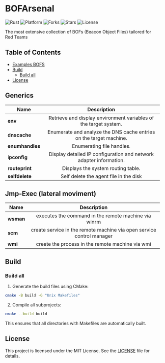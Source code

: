 # BOFArsenal

![Rust](https://img.shields.io/badge/made%20with-C++-pink)
![Platform](https://img.shields.io/badge/platform-windows-blueviolet)
![Forks](https://img.shields.io/github/forks/joaoviictorti/BOFS)
![Stars](https://img.shields.io/github/stars/joaoviictorti/BOFS)
![License](https://img.shields.io/github/license/joaoviictorti/BOFS)

The most extensive collection of BOFs (Beacon Object Files) tailored for Red Teams

## Table of Contents

* [Examples BOFS](#examples-bofs)
* [Build](#build)
    * [Build all](#build-all)
* [License](#license)

## Generics

| Name            |                                                              Description                                                               |
|-----------------|:--------------------------------------------------------------------------------------------------------------------------------------:|
| **env**         |                                    Retrieve and display environment variables of the target system.                                    |
| **dnscache**    |                                   Enumerate and analyze the DNS cache entries on the target machine.                                   |
| **enumhandles** |                                                       Enumerating file handles.                                                        | 
| **ipconfig**    |                                   Display detailed IP configuration and network adapter information.                                   |
| **routeprint**  |                                                   Displays the system routing table.                                                   |  
| **selfdelete**  |                                                 Self delete the agent file in the disk                                                 |  

## Jmp-Exec (lateral moviment)

| Name     |  Description  |
|----------|:-------------:|
| **wsman** | executes the command in the remote machine via winrm |
| **scm** | create service in the remote machine via open service control manager |
| **wmi** | create the process in the remote machine via wmi |

## Build

### Build all

1. Generate the build files using CMake:
```bash
cmake -B build -G "Unix Makefiles"  
```

2. Compile all subprojects:
```bash
cmake --build build
```

This ensures that all directories with Makefiles are automatically built.

## License

This project is licensed under the MIT License. See the [LICENSE](/LICENSE) file for details.